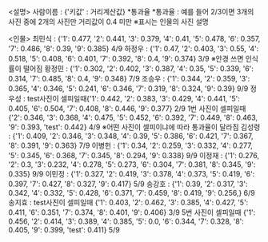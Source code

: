 <설명>
사람이름 : {'키값' : 거리계산값} *통과율
*통과율 : 예를 들어 2/3이면 3개의 사진 중에 2개의 사진만 거리값이 0.4 미만
※표시는 인물의 사진 설명

<인물>
최민식 : {'1': 0.477, '2': 0.441, '3': 0.379, '4': 0.41, '5': 0.478, '6': 0.357, '7': 0.486, '8': 0.39, '9': 0.385} 4/9
하정우 : {'1': 0.47, '2': 0.403, '3': 0.55, '4': 0.518, '5': 0.408, '6': 0.401, '7': 0.392, '8': 0.4, '9': 0.374} 3/9
※안경 쓰면 인식률이 떨어짐
황정민 : {'1': 0.302, '2': 0.402, '3': 0.387, '4': 0.35, '5': 0.339, '6': 0.314, '7': 0.485, '8': 0.4, '9': 0.348} 7/9
조승우 : {'1': 0.344, '2': 0.359, '3': 0.365, '4': 0.346, '5': 0.241, '6': 0.346, '7': 0.319, '8': 0.324, '9': 0.39} 9/9
정우성 : test사진이 셀피일때{'1': 0.442, '2': 0.383, '3': 0.429, '4': 0.441, '5': 0.405, '6': 0.504, '7': 0.408, '8': 0.446, '9': 0.377} 2/9
1번 사진이 셀피일때 {'2': 0.346, '3': 0.368, '4': 0.475, '5': 0.452, '6': 0.392, '7': 0.449, '8': 0.463, '9': 0.393, 'test': 0.442}
4/9
※어떤 사진이 셀피이냐에 따라 통과율이 달라짐
김성령 : {'1': 0.409, '2': 0.346, '3': 0.348, '4': 0.39, '5': 0.386, '6': 0.421, '7': 0.367, '8': 0.391, '9': 0.363} 7/9
이병헌 : {'1': 0.34, '2': 0.259, '3': 0.332, '4': 0.277, '5': 0.345, '6': 0.368, '7': 0.345, '8': 0.294, '9': 0.338} 9/9
이정재 : {'1': 0.276, '2': 0.3, '3': 0.232, '4': 0.278, '5': 0.273, '6': 0.304, '7': 0.381, '8': 0.345, '9': 0.335} 9/9
이민정 : {'1': 0.327, '2': 0.419, '3': 0.378, '4': 0.373, '5': 0.419, '6': 0.397, '7': 0.427, '8': 0.327, '9': 0.417} 5/9
송강호 : {'1': 0.39, '2': 0.317, '3': 0.342, '4': 0.332, '5': 0.428, '6': 0.371, '7': 0.459, '8': 0.419, '9': 0.256,} 6/9
송지효 : test사진이 셀피일때 {'1': 0.403, '2': 0.462, '3': 0.385, '4': 0.427, '5': 0.411, '6': 0.351, '7': 0.374, '8': 0.401, '9': 0.406} 3/9
5번 사진이 셀피일때 {'1': 0.456, '2': 0.414, '3': 0.389, '4': 0.385, '5': 0.0, '6': 0.344, '7': 0.328, '8': 0.405, '9': 0.399, 'test': 0.411} 5/9